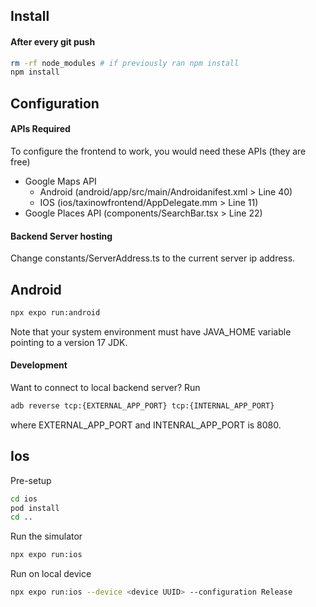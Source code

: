 ## Install

#### After every git push

```bash
rm -rf node_modules # if previously ran npm install
npm install
```

## Configuration

#### APIs Required

To configure the frontend to work, you would need these APIs (they are free)
- Google Maps API
    - Android (android/app/src/main/Androidanifest.xml > Line 40)
    - IOS (ios/taxinowfrontend/AppDelegate.mm > Line 11)
- Google Places API (components/SearchBar.tsx > Line 22)

#### Backend Server hosting

Change constants/ServerAddress.ts to the current server ip address.

## Android

```bash
npx expo run:android
```

Note that your system environment must have JAVA_HOME variable pointing to a version 17 JDK.

#### Development

Want to connect to local backend server?
Run

```bash
adb reverse tcp:{EXTERNAL_APP_PORT} tcp:{INTERNAL_APP_PORT}
```

where EXTERNAL_APP_PORT and INTENRAL_APP_PORT is 8080.

## Ios

Pre-setup

```bash
cd ios
pod install
cd ..
```

Run the simulator

```bash
npx expo run:ios
```

Run on local device

```bash
npx expo run:ios --device <device UUID> --configuration Release
```
